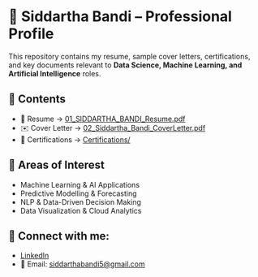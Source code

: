 # 📄 Siddartha Bandi – Professional Profile

This repository contains my resume, sample cover letters, certifications, and key documents relevant to **Data Science, Machine Learning, and Artificial Intelligence** roles.

## 📌 Contents
- 📄 Resume → [01_SIDDARTHA_BANDI_Resume.pdf](./01_SIDDARTHA_BANDI_Resume.pdf)
- ✉️ Cover Letter → [02_Siddartha_Bandi_CoverLetter.pdf](./02_Siddartha_Bandi_CoverLetter.pdf)
- 🏅 Certifications → [Certifications/](./03_Certifications/)

## 🐶 Areas of Interest
- Machine Learning & AI Applications
- Predictive Modelling & Forecasting
- NLP & Data-Driven Decision Making
- Data Visualization & Cloud Analytics

## 🔗 Connect with me:
- [LinkedIn](https://www.linkedin.com/in/bandi-siddartha/)
- 📧 Email: siddarthabandi5@gmail.com
